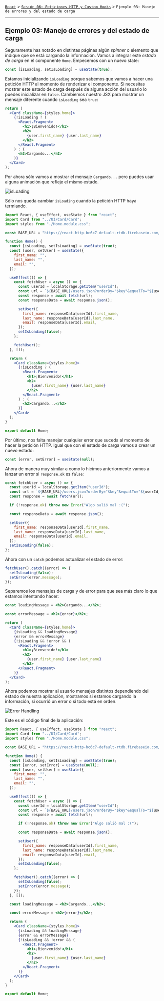 [`React`](../../README.md) > [`Sesión 06: Peticiones HTTP y Custom Hooks`](../Readme.md) > `Ejemplo 03: Manejo de errores y del estado de carga`

---

## Ejemplo 03: Manejo de errores y del estado de carga

Seguramente has notado en distintas páginas algún _spinner_ o elemento que indique que se está cargando la información. Vamos a integrar este _estado de carga_ en el componente `Home`. Empecemos con un nuevo state:

```jsx
const [isLoading, setIsLoading] = useState(true);
```

Estamos inicializando `isLoading` porque sabemos que vamos a hacer una petición HTTP al momento de renderizar el componente. Si necesitas mostrar este estado de carga después de alguna acción del usuario lo puedes inicializar en `false`. Cambiemos nuestro JSX para mostrar un mensaje diferente cuando `isLoading` sea `true`:

```jsx
return (
  <Card className={styles.home}>
    {!isLoading ? (
      <React.Fragment>
        <h1>¡Bienvenido!</h1>
        <h2>
          {user.first_name} {user.last_name}
        </h2>
      </React.Fragment>
    ) : (
      <h2>Cargando...</h2>
    )}
  </Card>
);
```

Por ahora sólo vamos a mostrar el mensaje `Cargando...` pero puedes usar alguna animación que refleje el mismo estado.

![isLoading](./assets/isLoading.png)

Sólo nos queda cambiar `isLoading` cuando la petición HTTP haya termiando.

```jsx
import React, { useEffect, useState } from "react";
import Card from "../UI/Card/Card";
import styles from "./Home.module.css";

const BASE_URL = "https://react-http-bc6c7-default-rtdb.firebaseio.com/";

function Home() {
  const [isLoading, setIsLoading] = useState(true);
  const [user, setUser] = useState({
    first_name: "",
    last_name: "",
    email: "",
  });

  useEffect(() => {
    const fetchUser = async () => {
      const userId = localStorage.getItem("userId");
      const url = `${BASE_URL}/users.json?orderBy="$key"&equalTo="${userId}"`;
      const response = await fetch(url);
      const responseData = await response.json();

      setUser({
        first_name: responseData[userId].first_name,
        last_name: responseData[userId].last_name,
        email: responseData[userId].email,
      });
      setIsLoading(false);
    };

    fetchUser();
  }, []);

  return (
    <Card className={styles.home}>
      {!isLoading ? (
        <React.Fragment>
          <h1>¡Bienvenido!</h1>
          <h2>
            {user.first_name} {user.last_name}
          </h2>
        </React.Fragment>
      ) : (
        <h2>Cargando...</h2>
      )}
    </Card>
  );
}

export default Home;
```

Por último, nos falta manejar cualquier error que suceda al momento de hacer la petición HTTP. Igual que con el estado de carga vamos a crear un nuevo estado:

```jsx
const [error, setError] = useState(null);
```

Ahora de manera muy similar a como lo hicimos anteriormente vamos a lanzar un error si `response.ok` es `false`:

```jsx
const fetchUser = async () => {
  const userId = localStorage.getItem("userId");
  const url = `${BASE_URL}/users.json?orderBy="$key"&equalTo="${userId}"`;
  const response = await fetch(url);

  if (!response.ok) throw new Error("Algo salió mal :(");

  const responseData = await response.json();

  setUser({
    first_name: responseData[userId].first_name,
    last_name: responseData[userId].last_name,
    email: responseData[userId].email,
  });
  setIsLoading(false);
};
```

Ahora con un `catch` podemos actualizar el estado de error:

```jsx
fetchUser().catch((error) => {
  setIsLoading(false);
  setError(error.message);
});
```

Separemos los mensajes de carga y de error para que sea más claro lo que estamos intentando hacer:

```jsx
const loadingMessage = <h2>Cargando...</h2>;

const errorMessage = <h2>{error}</h2>;

return (
  <Card className={styles.home}>
    {isLoading && loadingMessage}
    {error && errorMessage}
    {!isLoading && !error && (
      <React.Fragment>
        <h1>¡Bienvenido!</h1>
        <h2>
          {user.first_name} {user.last_name}
        </h2>
      </React.Fragment>
    )}
  </Card>
);
```

Ahora podemos mostrar al usuario mensajes distintos dependiendo del estado de nuestra aplicación, mostramos si estamos cargando la información, si ocurrió un error o si todo está en orden.

![Error Handling](./assets/error-handling.png)

Este es el código final de la aplicación:

```jsx
import React, { useEffect, useState } from "react";
import Card from "../UI/Card/Card";
import styles from "./Home.module.css";

const BASE_URL = "https://react-http-bc6c7-default-rtdb.firebaseio.com/";

function Home() {
  const [isLoading, setIsLoading] = useState(true);
  const [error, setError] = useState(null);
  const [user, setUser] = useState({
    first_name: "",
    last_name: "",
    email: "",
  });

  useEffect(() => {
    const fetchUser = async () => {
      const userId = localStorage.getItem("userId");
      const url = `${BASE_URL}/users.json?orderBy="$key"&equalTo="${userId}"`;
      const response = await fetch(url);

      if (!response.ok) throw new Error("Algo salió mal :(");

      const responseData = await response.json();

      setUser({
        first_name: responseData[userId].first_name,
        last_name: responseData[userId].last_name,
        email: responseData[userId].email,
      });
      setIsLoading(false);
    };

    fetchUser().catch((error) => {
      setIsLoading(false);
      setError(error.message);
    });
  }, []);

  const loadingMessage = <h2>Cargando...</h2>;

  const errorMessage = <h2>{error}</h2>;

  return (
    <Card className={styles.home}>
      {isLoading && loadingMessage}
      {error && errorMessage}
      {!isLoading && !error && (
        <React.Fragment>
          <h1>¡Bienvenido!</h1>
          <h2>
            {user.first_name} {user.last_name}
          </h2>
        </React.Fragment>
      )}
    </Card>
  );
}

export default Home;
```
